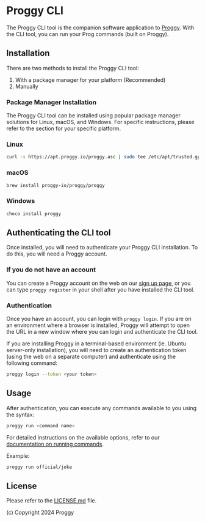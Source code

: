 # Proggy CLI

The Proggy CLI tool is the companion software application to [Proggy](https://proggy.io). With the CLI tool, you can run your Prog commands (built on Proggy).

## Installation

There are two methods to install the Proggy CLI tool:

1. With a package manager for your platform (Recommended)
2. Manually

### Package Manager Installation

The Proggy CLI tool can be installed using popular package manager solutions for Linux, macOS, and Windows. For specific instructions, please refer to the section for your specific platform.

### Linux

```bash
curl -s https://apt.proggy.io/proggy.asc | sudo tee /etc/apt/trusted.gpg.d/proggy.asc > /dev/null && echo "deb https://apt.proggy.io stable main" | sudo tee /etc/apt/sources.list.d/proggy.list && sudo apt update && sudo apt install proggy
```

### macOS

```bash
brew install proggy-io/proggy/proggy
```

### Windows

```bash
choco install proggy
```

## Authenticating the CLI tool

Once installed, you will need to authenticate your Proggy CLI installation. To do this, you will need a Proggy account.

### If you do not have an account

You can create a Proggy account on the web on our [sign up page](https://proggy.io/sign_up), or you can type `proggy register` in your shell after you have installed the CLI tool.

### Authentication

Once you have an account, you can login with `proggy login`. If you are on an environment where a browser is installed, Proggy will attempt to open the URL in a new window where you can login and authenticate the CLI tool.

If you are installing Proggy in a terminal-based environment (ie. Ubuntu server-only installation), you will need to create an authentication token (using the web on a separate computer) and authenticate using the following command:

```bash
proggy login --token <your token>
```

## Usage

After authentication, you can execute any commands available to you using the syntax:

```bash
proggy run <command name>
```

For detailed instructions on the available options, refer to our [documentation on running commands](https://proggy.io/docs/running-prog).

Example:

```bash
proggy run official/joke
```

## License

Please refer to the [LICENSE.md](https://github.com/proggy-io/cli/blob/main/LICENSE.md) file.

(c) Copyright 2024 Proggy
